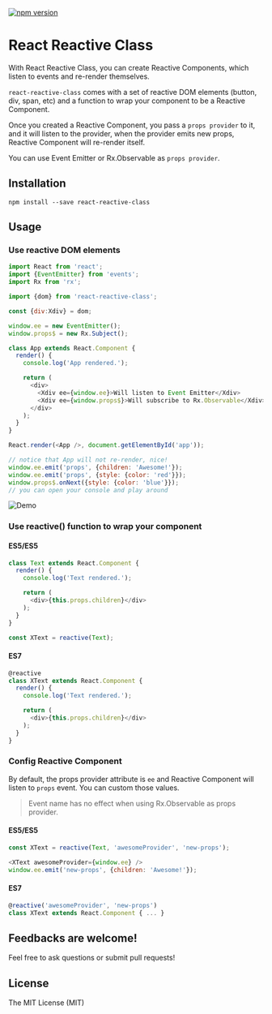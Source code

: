 [![npm version](https://img.shields.io/npm/v/react-reactive-class.svg?style=flat-square)](https://www.npmjs.com/package/react-reactive-class)

# React Reactive Class

With React Reactive Class, you can create Reactive Components, which
listen to events and re-render themselves.

`react-reactive-class` comes with a set of reactive DOM elements (button, div, span, etc) and a function to wrap your component to be a Reactive Component.

Once you created a Reactive Component, you pass a `props provider` to it, and it will listen to the provider, when the provider emits new props, Reactive Component will re-render itself.

You can use Event Emitter or Rx.Observable as `props provider`.

## Installation
```
npm install --save react-reactive-class
```

## Usage

### Use reactive DOM elements
```javascript
import React from 'react';
import {EventEmitter} from 'events';
import Rx from 'rx';

import {dom} from 'react-reactive-class';

const {div:Xdiv} = dom;

window.ee = new EventEmitter();
window.props$ = new Rx.Subject();

class App extends React.Component {
  render() {
    console.log('App rendered.');

    return (
      <div>
        <Xdiv ee={window.ee}>Will listen to Event Emitter</Xdiv>
        <Xdiv ee={window.props$}>Will subscribe to Rx.Observable</Xdiv>
      </div>
    );
  }
}

React.render(<App />, document.getElementById('app'));

// notice that App will not re-render, nice!
window.ee.emit('props', {children: 'Awesome!'});
window.ee.emit('props', {style: {color: 'red'}});
window.props$.onNext({style: {color: 'blue'}});
// you can open your console and play around
```

![Demo](./doc/image.gif)

### Use reactive() function to wrap your component

#### ES5/ES5
```javascript
class Text extends React.Component {
  render() {
    console.log('Text rendered.');

    return (
      <div>{this.props.children}</div>
    );
  }
}

const XText = reactive(Text);
```

#### ES7
```javascript
@reactive
class XText extends React.Component {
  render() {
    console.log('Text rendered.');

    return (
      <div>{this.props.children}</div>
    );
  }
}
```

### Config Reactive Component
By default, the props provider attribute is `ee` and Reactive Component will listen to `props` event. You can custom those values.

> Event name has no effect when using Rx.Observable as props provider.

#### ES5/ES5
```javascript
const XText = reactive(Text, 'awesomeProvider', 'new-props');

<XText awesomeProvider={window.ee} />
window.ee.emit('new-props', {children: 'Awesome!'});
```

#### ES7
```javascript
@reactive('awesomeProvider', 'new-props')
class XText extends React.Component { ... }
```

## Feedbacks are welcome!
Feel free to ask questions or submit pull requests!

## License
The MIT License (MIT)
